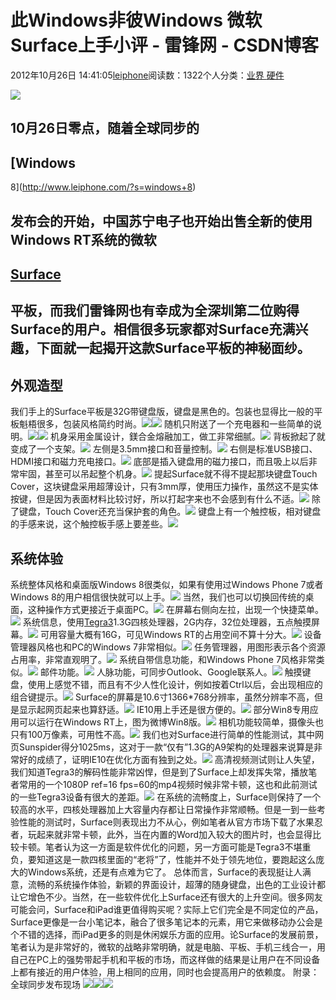 
# 此Windows非彼Windows 微软Surface上手小评 - 雷锋网 - CSDN博客


2012年10月26日 14:41:05[leiphone](https://me.csdn.net/leiphone)阅读数：1322个人分类：[业界																](https://blog.csdn.net/leiphone/article/category/873390)[硬件																](https://blog.csdn.net/leiphone/article/category/877730)[
							](https://blog.csdn.net/leiphone/article/category/873390)


![](http://www.leiphone.com/wp-content/uploads/2012/10/face-150x150.jpg)
## 10月26日零点，随着全球同步的
## [Windows
 8](http://www.leiphone.com/?s=windows+8)
## 发布会的开始，中国苏宁电子也开始出售全新的使用Windows RT系统的微软
## [Surface](http://www.leiphone.com/?s=surface)
## 平板，而我们雷锋网也有幸成为全深圳第二位购得Surface的用户。相信很多玩家都对Surface充满兴趣，下面就一起揭开这款Surface平板的神秘面纱。

## 外观造型
我们手上的Surface平板是32G带键盘版，键盘是黑色的。包装也显得比一般的平板魁梧很多，包装风格简约时尚。![](http://www.leiphone.com/wp-content/uploads/2012/10/nEO_IMG_IMG_9084.jpg)![](http://www.leiphone.com/wp-content/uploads/2012/10/nEO_IMG_IMG_9098.jpg)
随机只附送了一个充电器和一些简单的说明。![](http://www.leiphone.com/wp-content/uploads/2012/10/nEO_IMG_IMG_9090.jpg)![](http://www.leiphone.com/wp-content/uploads/2012/10/nEO_IMG_IMG_9127.jpg)
机身采用金属设计，鎂合金熔融加工，做工非常细腻。![](http://www.leiphone.com/wp-content/uploads/2012/10/nEO_IMG_IMG_9100.jpg)
背板掀起了就变成了一个支架。![](http://www.leiphone.com/wp-content/uploads/2012/10/nEO_IMG_IMG_9109.jpg)
左侧是3.5mm接口和音量控制。![](http://www.leiphone.com/wp-content/uploads/2012/10/nEO_IMG_IMG_9106.jpg)
右侧是标准USB接口、HDMI接口和磁力充电接口。![](http://www.leiphone.com/wp-content/uploads/2012/10/nEO_IMG_IMG_9107.jpg)
底部是插入键盘用的磁力接口，而且吸上以后非常牢固，甚至可以吊起整个机身。![](http://www.leiphone.com/wp-content/uploads/2012/10/nEO_IMG_IMG_9125.jpg)
提起Surface就不得不提起那块键盘Touch Cover，这块键盘采用超薄设计，只有3mm厚，使用压力操作，虽然这不是实体按键，但是因为表面材料比较讨好，所以打起字来也不会感到有什么不适。![](http://www.leiphone.com/wp-content/uploads/2012/10/nEO_IMG_IMG_9115.jpg)
除了键盘，Touch Cover还充当保护套的角色。![](http://www.leiphone.com/wp-content/uploads/2012/10/nEO_IMG_IMG_9118.jpg)
键盘上有一个触控板，相对键盘的手感来说，这个触控板手感上要差些。![](http://www.leiphone.com/wp-content/uploads/2012/10/nEO_IMG_IMG_9117.jpg)

## 系统体验
系统整体风格和桌面版Windows 8很类似，如果有使用过Windows Phone 7或者Windows 8的用户相信很快就可以上手。![](http://www.leiphone.com/wp-content/uploads/2012/10/nEO_IMG_999.jpg)
当然，我们也可以切换回传统的桌面，这种操作方式更接近于桌面PC。![](http://www.leiphone.com/wp-content/uploads/2012/10/nEO_IMG_4545.jpg)
在屏幕右侧向左拉，出现一个快捷菜单。![](http://www.leiphone.com/wp-content/uploads/2012/10/nEO_IMG_5768.jpg)
系统信息，使用[Tegra3](http://www.leiphone.com/?s=tegra3)1.3G四核处理器，2G内存，32位处理器，五点触摸屏幕。![](http://www.leiphone.com/wp-content/uploads/2012/10/nEO_IMG_00.jpg)
可用容量大概有16G，可见Windows RT的占用空间不算十分大。![](http://www.leiphone.com/wp-content/uploads/2012/10/nEO_IMG_1.jpg)
设备管理器风格也和PC的Windows 7非常相似。![](http://www.leiphone.com/wp-content/uploads/2012/10/nEO_IMG_6.jpg)
任务管理器，用图形表示各个资源占用率，非常直观明了。![](http://www.leiphone.com/wp-content/uploads/2012/10/nEO_IMG_345.jpg)
系统自带信息功能，和Windows Phone 7风格非常类似。![](http://www.leiphone.com/wp-content/uploads/2012/10/nEO_IMG_5475648.jpg)
邮件功能。![](http://www.leiphone.com/wp-content/uploads/2012/10/nEO_IMG_111.jpg)
人脉功能，可同步Outlook、Google联系人。![](http://www.leiphone.com/wp-content/uploads/2012/10/nEO_IMG_222.jpg)
触摸键盘，使用上感觉不错，而且有不少人性化设计，例如按着Ctrl以后，会出现相应的组合键提示。![](http://www.leiphone.com/wp-content/uploads/2012/10/nEO_IMG_3.jpg)
Surface的屏幕是10.6寸1366*768分辨率，虽然分辨率不高，但是显示起网页起来也算舒适。![](http://www.leiphone.com/wp-content/uploads/2012/10/nEO_IMG_2.jpg)
IE10用上手还是很方便的。![](http://www.leiphone.com/wp-content/uploads/2012/10/nEO_IMG_8.jpg)
部分Win8专用应用可以运行在Windows RT上，图为微博Win8版。![](http://www.leiphone.com/wp-content/uploads/2012/10/nEO_IMG_5.jpg)
相机功能较简单，摄像头也只有100万像素，可用性不高。![](http://www.leiphone.com/wp-content/uploads/2012/10/nEO_IMG_7.jpg)
我们也对Surface进行简单的性能测试，其中网页Sunspider得分1025ms，这对于一款“仅有”1.3G的A9架构的处理器来说算是非常好的成绩了，证明IE10在优化方面有独到之处。![](http://www.leiphone.com/wp-content/uploads/2012/10/nEO_IMG_56.jpg)
高清视频测试则让人失望，我们知道Tegra3的解码性能非常凶悍，但是到了Surface上却发挥失常，播放笔者常用的一个1080P ref=16 fps=60的mp4视频时候非常卡顿，这也和此前测试的一些Tegra3设备有很大的差距。![](http://www.leiphone.com/wp-content/uploads/2012/10/nEO_IMG_4.jpg)
在系统的流畅度上，Surface则保持了一个较高的水平，四核处理器加上大容量内存都让日常操作非常顺畅。但是一到一些考验性能的测试时，Surface则表现出力不从心，例如笔者从官方市场下载了水果忍者，玩起来就非常卡顿，此外，当在内置的Word加入较大的图片时，也会显得比较卡顿。笔者认为这一方面是软件优化的问题，另一方面可能是Tegra3不堪重负，要知道这是一款四核里面的“老将”了，性能并不处于领先地位，要跑起这么庞大的Windows系统，还是有点难为它了。
总体而言，Surface的表现挺让人满意，流畅的系统操作体验，新颖的界面设计，超薄的随身键盘，出色的工业设计都让它增色不少。当然，在一些软件优化上Surface还有很大的上升空间。很多网友可能会问，Surface和iPad谁更值得购买呢？实际上它们完全是不同定位的产品，Surface更像是一台小笔记本，融合了很多笔记本的元素，用它来做移动办公会是个不错的选择，而iPad更多的则是休闲娱乐方面的应用。论Surface的发展前景，笔者认为是非常好的，微软的战略非常明确，就是电脑、平板、手机三线合一，用自己在PC上的强势带起手机和平板的市场，而这样做的结果是让用户在不同设备上都有接近的用户体验，用上相同的应用，同时也会提高用户的依赖度。
附录：全球同步发布现场
![](http://www.leiphone.com/wp-content/uploads/2012/10/nEO_IMG_IMG_9070.jpg)![](http://www.leiphone.com/wp-content/uploads/2012/10/nEO_IMG_IMG_9074.jpg)![](http://www.leiphone.com/wp-content/uploads/2012/10/nEO_IMG_IMG_9075.jpg)


